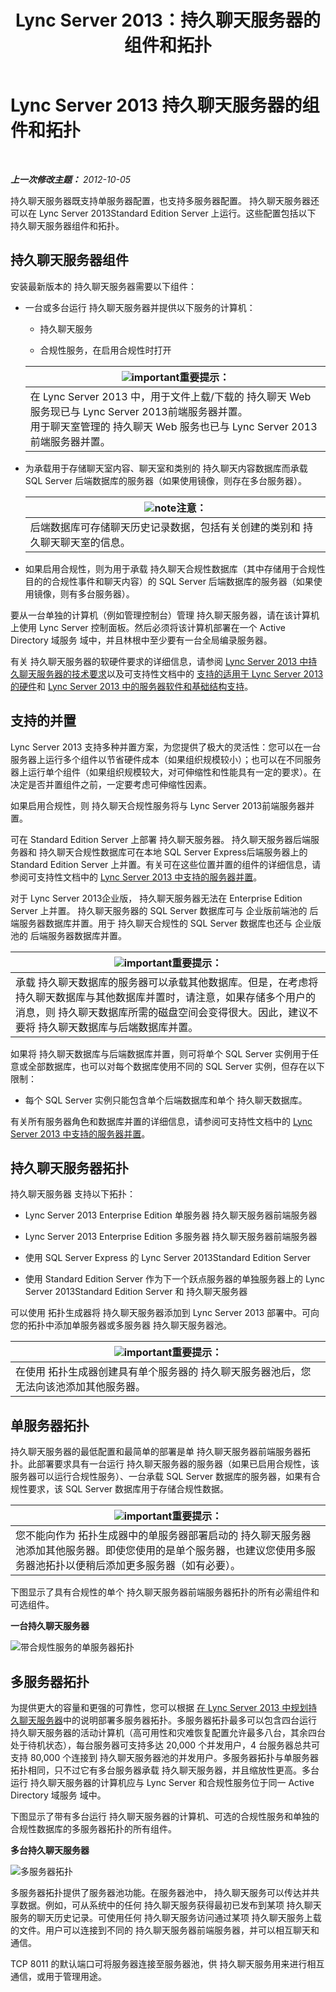 ﻿---
title: Lync Server 2013：持久聊天服务器的组件和拓扑
TOCTitle: 持久聊天服务器的组件和拓扑
ms:assetid: 6a0a14a0-baad-44e9-b26e-4d192c0a0e70
ms:mtpsurl: https://technet.microsoft.com/zh-cn/library/Gg398500(v=OCS.15)
ms:contentKeyID: 49313151
ms.date: 05/19/2016
mtps_version: v=OCS.15
ms.translationtype: HT
---

# Lync Server 2013 持久聊天服务器的组件和拓扑

 

_**上一次修改主题：** 2012-10-05_

持久聊天服务器既支持单服务器配置，也支持多服务器配置。 持久聊天服务器还可以在 Lync Server 2013Standard Edition Server 上运行。这些配置包括以下 持久聊天服务器组件和拓扑。

## 持久聊天服务器组件

安装最新版本的 持久聊天服务器需要以下组件：

  - 一台或多台运行 持久聊天服务器并提供以下服务的计算机：
    
      - 持久聊天服务
    
      - 合规性服务，在启用合规性时打开
    
    <table>
    <thead>
    <tr class="header">
    <th><img src="images/Gg398794.important(OCS.15).gif" title="important" alt="important" />重要提示：</th>
    </tr>
    </thead>
    <tbody>
    <tr class="odd">
    <td>在 Lync Server 2013 中，用于文件上载/下载的 持久聊天 Web 服务现已与 Lync Server 2013前端服务器并置。<br />
    用于聊天室管理的 持久聊天 Web 服务也已与 Lync Server 2013前端服务器并置。</td>
    </tr>
    </tbody>
    </table>


  - 为承载用于存储聊天室内容、聊天室和类别的 持久聊天内容数据库而承载 SQL Server 后端数据库的服务器（如果使用镜像，则存在多台服务器）。
    
    <table>
    <thead>
    <tr class="header">
    <th><img src="images/Dn783119.note(OCS.15).gif" title="note" alt="note" />注意：</th>
    </tr>
    </thead>
    <tbody>
    <tr class="odd">
    <td>后端数据库可存储聊天历史记录数据，包括有关创建的类别和 持久聊天聊天室的信息。</td>
    </tr>
    </tbody>
    </table>


  - 如果启用合规性，则为用于承载 持久聊天合规性数据库（其中存储用于合规性目的的合规性事件和聊天内容）的 SQL Server 后端数据库的服务器（如果使用镜像，则有多台服务器）。

要从一台单独的计算机（例如管理控制台）管理 持久聊天服务器，请在该计算机上使用 Lync Server 控制面板。然后必须将该计算机部署在一个 Active Directory 域服务 域中，并且林根中至少要有一台全局编录服务器。

有关 持久聊天服务器的软硬件要求的详细信息，请参阅 [Lync Server 2013 中持久聊天服务器的技术要求](lync-server-2013-technical-requirements-for-persistent-chat-server.md)以及可支持性文档中的 [支持的适用于 Lync Server 2013 的硬件](lync-server-2013-supported-hardware.md)和 [Lync Server 2013 中的服务器软件和基础结构支持](lync-server-2013-server-software-and-infrastructure-support.md)。

## 支持的并置

Lync Server 2013 支持多种并置方案，为您提供了极大的灵活性：您可以在一台服务器上运行多个组件以节省硬件成本（如果组织规模较小）；也可以在不同服务器上运行单个组件（如果组织规模较大，对可伸缩性和性能具有一定的要求）。在决定是否并置组件之前，一定要考虑可伸缩性因素。

如果启用合规性，则 持久聊天合规性服务将与 Lync Server 2013前端服务器并置。

可在 Standard Edition Server 上部署 持久聊天服务器。 持久聊天服务器后端服务器和 持久聊天合规性数据库可在本地 SQL Server Express后端服务器上的 Standard Edition Server 上并置。有关可在这些位置并置的组件的详细信息，请参阅可支持性文档中的 [Lync Server 2013 中支持的服务器并置](lync-server-2013-supported-server-collocation.md)。

对于 Lync Server 2013企业版， 持久聊天服务器无法在 Enterprise Edition Server 上并置。 持久聊天服务器的 SQL Server 数据库可与 企业版前端池的 后端服务器数据库并置。用于 持久聊天合规性的 SQL Server 数据库也还与 企业版 池的 后端服务器数据库并置。

<table>
<thead>
<tr class="header">
<th><img src="images/Gg398794.important(OCS.15).gif" title="important" alt="important" />重要提示：</th>
</tr>
</thead>
<tbody>
<tr class="odd">
<td>承载 持久聊天数据库的服务器可以承载其他数据库。但是，在考虑将 持久聊天数据库与其他数据库并置时，请注意，如果存储多个用户的消息，则 持久聊天数据库所需的磁盘空间会变得很大。因此，建议不要将 持久聊天数据库与后端数据库并置。</td>
</tr>
</tbody>
</table>


如果将 持久聊天数据库与后端数据库并置，则可将单个 SQL Server 实例用于任意或全部数据库，也可以对每个数据库使用不同的 SQL Server 实例，但存在以下限制：

  - 每个 SQL Server 实例只能包含单个后端数据库和单个 持久聊天数据库。

有关所有服务器角色和数据库并置的详细信息，请参阅可支持性文档中的 [Lync Server 2013 中支持的服务器并置](lync-server-2013-supported-server-collocation.md)。

## 持久聊天服务器拓扑

持久聊天服务器 支持以下拓扑：

  - Lync Server 2013 Enterprise Edition 单服务器 持久聊天服务器前端服务器

  - Lync Server 2013 Enterprise Edition 多服务器 持久聊天服务器前端服务器

  - 使用 SQL Server Express 的 Lync Server 2013Standard Edition Server

  - 使用 Standard Edition Server 作为下一个跃点服务器的单独服务器上的 Lync Server 2013Standard Edition Server 和 持久聊天服务器

可以使用 拓扑生成器将 持久聊天服务器添加到 Lync Server 2013 部署中。可向您的拓扑中添加单服务器或多服务器 持久聊天服务器池。

<table>
<thead>
<tr class="header">
<th><img src="images/Gg398794.important(OCS.15).gif" title="important" alt="important" />重要提示：</th>
</tr>
</thead>
<tbody>
<tr class="odd">
<td>在使用 拓扑生成器创建具有单个服务器的 持久聊天服务器池后，您无法向该池添加其他服务器。</td>
</tr>
</tbody>
</table>


## 单服务器拓扑

持久聊天服务器的最低配置和最简单的部署是单 持久聊天服务器前端服务器拓扑。此部署要求具有一台运行 持久聊天服务器的服务器（如果已启用合规性，该服务器可以运行合规性服务）、一台承载 SQL Server 数据库的服务器，如果有合规性要求，该 SQL Server 数据库用于存储合规性数据。

<table>
<thead>
<tr class="header">
<th><img src="images/Gg398794.important(OCS.15).gif" title="important" alt="important" />重要提示：</th>
</tr>
</thead>
<tbody>
<tr class="odd">
<td>您不能向作为 拓扑生成器中的单服务器部署启动的 持久聊天服务器池添加其他服务器。即使您使用的是单个服务器，也建议您使用多服务器池拓扑以便稍后添加更多服务器（如有必要）。</td>
</tr>
</tbody>
</table>


下图显示了具有合规性的单个 持久聊天服务器前端服务器拓扑的所有必需组件和可选组件。

**一台持久聊天服务器**

![带合规性服务的单服务器拓扑](images/Gg398500.9168fa52-61e0-4d17-a14d-45fd32e81456(OCS.15).jpg "带合规性服务的单服务器拓扑")

## 多服务器拓扑

为提供更大的容量和更强的可靠性，您可以根据 [在 Lync Server 2013 中规划持久聊天服务器](lync-server-2013-planning-for-persistent-chat-server.md)中的说明部署多服务器拓扑。多服务器拓扑最多可以包含四台运行 持久聊天服务器的活动计算机（高可用性和灾难恢复配置允许最多八台，其余四台处于待机状态），每台服务器可支持多达 20,000 个并发用户，4 台服务器总共可支持 80,000 个连接到 持久聊天服务器池的并发用户。多服务器拓扑与单服务器拓扑相同，只不过它有多台服务器承载 持久聊天服务器，并且缩放性更高。多台运行 持久聊天服务器的计算机应与 Lync Server 和合规性服务位于同一 Active Directory 域服务 域中。

下图显示了带有多台运行 持久聊天服务器的计算机、可选的合规性服务和单独的合规性数据库的多服务器拓扑的所有组件。

**多台持久聊天服务器**

![多服务器拓扑](images/Gg398500.19aea898-28df-4d9b-903c-f72ef062d919(OCS.15).jpg "多服务器拓扑")

多服务器拓扑提供了服务器池功能。在服务器池中， 持久聊天服务可以传达并共享数据。例如，可从系统中的任何 持久聊天服务获得最初已发布到某项 持久聊天服务的聊天历史记录。可使用任何 持久聊天服务访问通过某项 持久聊天服务上载的文件。用户可以连接到不同的 持久聊天服务器前端服务器，并可以相互聊天和通信。

TCP 8011 的默认端口可将服务器连接至服务器池，供 持久聊天服务用来进行相互通信，或用于管理用途。

